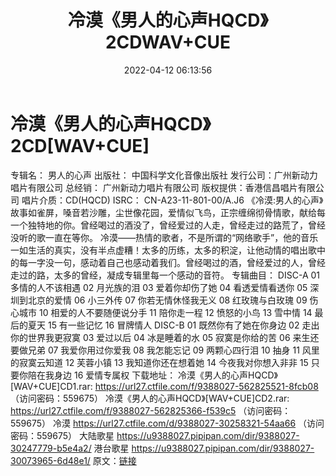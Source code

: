 ﻿---
title: 冷漠《男人的心声HQCD》2CDWAV+CUE
date: 2022-04-12 06:13:56
categories: WAV车载音乐、镜像
tags: 国语流行
---
# 冷漠《男人的心声HQCD》2CD[WAV+CUE]

专辑名： 男人的心声
出版社： 中国科学文化音像出版社
发行公司：广州新动力唱片有限公司
总经销： 广州新动力唱片有限公司
版权提供：香港信昌唱片有限公司
唱片介质：CD(HQCD)
ISRC： CN-A23-11-801-00/A.J6
《冷漠:男人的心声》故事如雀屏，嗓音若沙雕，尘世像花园，爱情似飞鸟，正宗缠绵彻骨情歌，献给每一个独特地的你。曾经喝过的酒没了，曾经爱过的人走，曾经走过的路荒了，曾经没听的歌一直在等你。
冷漠——热情的歌者，不是所谓的“网络歌手”，他的音乐一如生活的真实，没有半点虚糟！太多的历练，太多的积淀，让他动情的唱出歌中的每一字没一句，感动着自己也感动着我们。曾经喝过的酒，曾经爱过的人，曾经走过的路，太多的曾经，凝成专辑里每一个感动的音符。
专辑曲目：
DISC-A
01 多情的人不该相遇
02 月光族的泪
03 爱着你却伤了她
04 看透爱情看透你
05 深圳到北京的爱情
06 小三外传
07 你若无情休怪我无义
08 红玫瑰与白玫瑰
09 伤心城市
10 相爱的人不要随便说分手
11 陪你走一程
12 愤怒的小鸟
13 雪中情
14 最后的夏天
15 有一些记忆
16 冒牌情人
DISC-B
01 既然你有了她在你身边
02 走出你的世界我更寂寞
03 爱过以后
04 冰是睡着的水
05 寂寞是你给的苦
06 来生还要做兄弟
07 我爱你用过你爱我
08 我怎能忘记
09 两颗心四行泪
10 抽身
11 风里的寂寞云知道
12 芙蓉小镇
13 我知道你还在想着她
14 今夜我对你想入非非
15 只要你陪在我身边
16 爱情专属权
下载地址：
冷漠《男人的心声HQCD》[WAV+CUE]CD1.rar: https://url27.ctfile.com/f/9388027-562825521-8fcb08
（访问密码：559675）
冷漠《男人的心声HQCD》[WAV+CUE]CD2.rar: https://url27.ctfile.com/f/9388027-562825366-f539c5
（访问密码：559675）
冷漠
https://url27.ctfile.com/d/9388027-30258321-54aa66
（访问密码：559675）
大陆歌星
https://u9388027.pipipan.com/dir/9388027-30247779-b5e4a2/
港台歌星
https://u9388027.pipipan.com/dir/9388027-30073965-6d48e1/
原文：[链接](https://blog.sina.com.cn/s/blog_1647c7e7601030wmf.html)